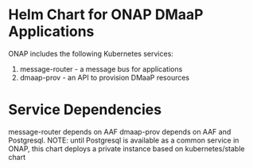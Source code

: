 # Helm Chart for ONAP DMaaP Applications

ONAP includes the following Kubernetes services:

1) message-router - a message bus for applications
2) dmaap-prov - an API to provision DMaaP resources

# Service Dependencies

message-router depends on AAF
dmaap-prov depends on AAF and Postgresql.  NOTE: until Postgresql is available as a common service in ONAP, this chart deploys a private instance based on kubernetes/stable chart
